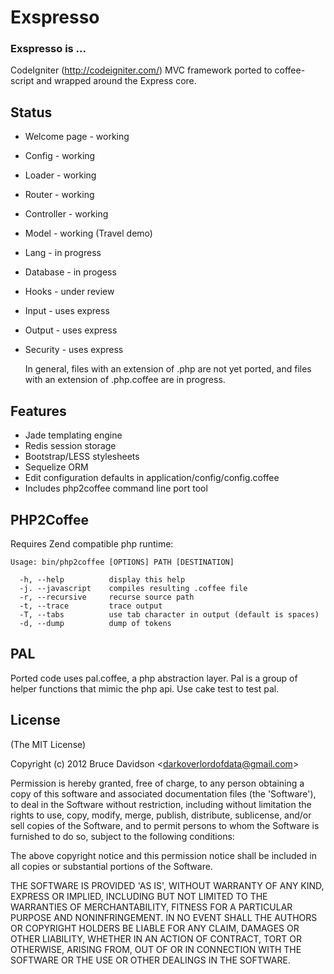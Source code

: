 # Exspresso


### Exspresso is ...

  CodeIgniter (<http://codeigniter.com/>) MVC framework ported to coffee-script and wrapped around the Express core.


## Status


* Welcome page - working
* Config - working
* Loader - working
* Router - working
* Controller - working
* Model - working (Travel demo)
* Lang - in progress
* Database - in progess
* Hooks - under review
* Input - uses express
* Output - uses express
* Security - uses express

  In general, files with an extension of .php are not yet ported, and files with an extension of .php.coffee are in progress.

## Features

* Jade templating engine
* Redis session storage
* Bootstrap/LESS stylesheets
* Sequelize ORM
* Edit configuration defaults in application/config/config.coffee
* Includes php2coffee command line port tool


## PHP2Coffee

  Requires Zend compatible php runtime:

    Usage: bin/php2coffee [OPTIONS] PATH [DESTINATION]

      -h, --help          display this help
      -j. --javascript    compiles resulting .coffee file
      -r, --recursive     recurse source path
      -t, --trace         trace output
      -T, --tabs          use tab character in output (default is spaces)
      -d, --dump          dump of tokens


## PAL

  Ported code uses pal.coffee, a php abstraction layer.
  Pal is a group of helper functions that mimic the php api.
  Use cake test to test pal.






## License

(The MIT License)

Copyright (c) 2012 Bruce Davidson &lt;darkoverlordofdata@gmail.com&gt;

Permission is hereby granted, free of charge, to any person obtaining
a copy of this software and associated documentation files (the
'Software'), to deal in the Software without restriction, including
without limitation the rights to use, copy, modify, merge, publish,
distribute, sublicense, and/or sell copies of the Software, and to
permit persons to whom the Software is furnished to do so, subject to
the following conditions:

The above copyright notice and this permission notice shall be
included in all copies or substantial portions of the Software.

THE SOFTWARE IS PROVIDED 'AS IS', WITHOUT WARRANTY OF ANY KIND,
EXPRESS OR IMPLIED, INCLUDING BUT NOT LIMITED TO THE WARRANTIES OF
MERCHANTABILITY, FITNESS FOR A PARTICULAR PURPOSE AND NONINFRINGEMENT.
IN NO EVENT SHALL THE AUTHORS OR COPYRIGHT HOLDERS BE LIABLE FOR ANY
CLAIM, DAMAGES OR OTHER LIABILITY, WHETHER IN AN ACTION OF CONTRACT,
TORT OR OTHERWISE, ARISING FROM, OUT OF OR IN CONNECTION WITH THE
SOFTWARE OR THE USE OR OTHER DEALINGS IN THE SOFTWARE.
